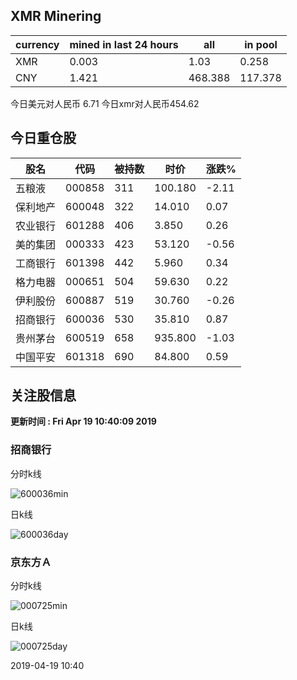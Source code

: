 ## XMR Minering

|currency|mined in last 24 hours|all|in pool|
|---|---|---|---|
|XMR|0.003|1.03|0.258|
|CNY|1.421|468.388|117.378|

今日美元对人民币 6.71	今日xmr对人民币454.62


## 今日重仓股 

|股名|代码|被持数|时价|涨跌%|
|---|---|---|---|---|
|五粮液|000858|311|100.180|-2.11|
|保利地产|600048|322|14.010|0.07|
|农业银行|601288|406|3.850|0.26|
|美的集团|000333|423|53.120|-0.56|
|工商银行|601398|442|5.960|0.34|
|格力电器|000651|504|59.630|0.22|
|伊利股份|600887|519|30.760|-0.26|
|招商银行|600036|530|35.810|0.87|
|贵州茅台|600519|658|935.800|-1.03|
|中国平安|601318|690|84.800|0.59|

## 关注股信息
**更新时间 : Fri Apr 19 10:40:09 2019**
### 招商银行 
分时k线

![600036min](http://image.sinajs.cn/newchart/min/n/sh600036.gif)

日k线

![600036day](http://image.sinajs.cn/newchart/daily/n/sh600036.gif)

### 京东方Ａ 
分时k线

![000725min](http://image.sinajs.cn/newchart/min/n/sz000725.gif)

日k线

![000725day](http://image.sinajs.cn/newchart/daily/n/sz000725.gif)

2019-04-19 10:40